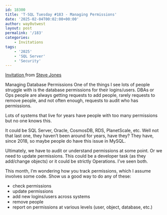```yaml
---
id: 18300
title: 'T-SQL Tuesday #183 - Managing Permissions'
date: '2025-02-04T00:02:00+00:00'
author: way0utwest
layout: post
permalink: '/183'
categories:
    - Invitations
tags:
    - '2025'
    - 'SQL Server'
    - 'Security'
---
```


[Invitation ](https://voiceofthedba.com/2025/02/04/t-sql-tuesday-183-invite-tracking-permissions/) from [Steve Jones](https://voiceofthedba.com/)

Managing Database Permissions
One of the things I see lots of people struggle with is the database permissions for their logins/users. DBAs or Ops people are always getting requests to add people, rarely requests to remove people, and not often enough, requests to audit who has permissions.

Lots of systems that live for years have people with too many permissions but no one knows this.

It could be SQL Server, Oracle, CosmosDB, RDS, PlanetScale, etc. Well not that last one, they haven’t been around for years, have they? They have, since 2018, so maybe people do have this issue in MySQL.

Ultimately, we have to audit or understand permissions at some point. Or we need to update permissions. This could be a developer task (as they add/change objects) or it could be strictly Operations. I’ve seen both.

This month, I’m wondering how you track permissions, which I assume involves some code. Show us a good way to do any of these:

- check permissions
- update permissions
- add new logins/users across systems
- remove people
- report on permissions at various levels (user, object, database, etc.)